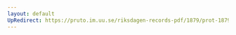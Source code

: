 ```yaml
---
layout: default
UpRedirect: https://pruto.im.uu.se/riksdagen-records-pdf/1879/prot-1879--fk--037/prot-1879--fk--037_009.pdf
---
```


